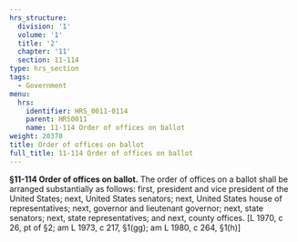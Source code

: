 ```yaml
---
hrs_structure:
  division: '1'
  volume: '1'
  title: '2'
  chapter: '11'
  section: 11-114
type: hrs_section
tags:
  - Government
menu:
  hrs:
    identifier: HRS_0011-0114
    parent: HRS0011
    name: 11-114 Order of offices on ballot
weight: 20370
title: Order of offices on ballot
full_title: 11-114 Order of offices on ballot
---
```

**§11-114 Order of offices on ballot.** The order of offices on a ballot shall be arranged substantially as follows: first, president and vice president of the United States; next, United States senators; next, United States house of representatives; next, governor and lieutenant governor; next, state senators; next, state representatives; and next, county offices. [L 1970, c 26, pt of §2; am L 1973, c 217, §1(gg); am L 1980, c 264, §1(h)]